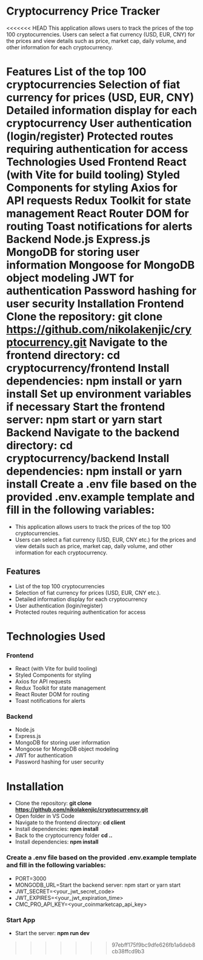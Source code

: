 # Cryptocurrency Price Tracker

<<<<<<< HEAD
This application allows users to track the prices of the top 100 cryptocurrencies. Users can select a fiat currency (USD, EUR, CNY) for the prices and view details such as price, market cap, daily volume, and other information for each cryptocurrency.

Features
List of the top 100 cryptocurrencies
Selection of fiat currency for prices (USD, EUR, CNY)
Detailed information display for each cryptocurrency
User authentication (login/register)
Protected routes requiring authentication for access
Technologies Used
Frontend
React (with Vite for build tooling)
Styled Components for styling
Axios for API requests
Redux Toolkit for state management
React Router DOM for routing
Toast notifications for alerts
Backend
Node.js
Express.js
MongoDB for storing user information
Mongoose for MongoDB object modeling
JWT for authentication
Password hashing for user security
Installation
Frontend
Clone the repository: git clone https://github.com/nikolakenjic/cryptocurrency.git
Navigate to the frontend directory: cd cryptocurrency/frontend
Install dependencies: npm install or yarn install
Set up environment variables if necessary
Start the frontend server: npm start or yarn start
Backend
Navigate to the backend directory: cd cryptocurrency/backend
Install dependencies: npm install or yarn install
Create a .env file based on the provided .env.example template and fill in the following variables:
=======
- This application allows users to track the prices of the top 100 cryptocurrencies. 
- Users can select a fiat currency (USD, EUR, CNY etc.) for the prices and view details such as price, market cap, daily volume, and other information for each cryptocurrency.

## Features
- List of the top 100 cryptocurrencies
- Selection of fiat currency for prices (USD, EUR, CNY etc.).
- Detailed information display for each cryptocurrency
- User authentication (login/register)
- Protected routes requiring authentication for access

# Technologies Used

### Frontend
- React (with Vite for build tooling)
- Styled Components for styling
- Axios for API requests
- Redux Toolkit for state management
- React Router DOM for routing
- Toast notifications for alerts

### Backend
- Node.js
- Express.js
- MongoDB for storing user information
- Mongoose for MongoDB object modeling
- JWT for authentication
- Password hashing for user security

# Installation
- Clone the repository: **git clone https://github.com/nikolakenjic/cryptocurrency.git**
- Open folder in VS Code
- Navigate to the frontend directory: **cd client**
- Install dependencies: **npm install**
- Back to the cryptocurrency folder **cd ..**
- Install dependencies: **npm install**

### Create a .env file based on the provided .env.example template and fill in the following variables:

- PORT=3000
- MONGODB_URL=Start the backend server: npm start or yarn start
- JWT_SECRET=<your_jwt_secret_code>
- JWT_EXPIRES=<your_jwt_expiration_time>
- CMC_PRO_API_KEY=<your_coinmarketcap_api_key>

### Start App
- Start the server: **npm run dev**


>>>>>>> 97ebff175f9bc9dfe626fb1a6deb8cb38ffcd9b3
